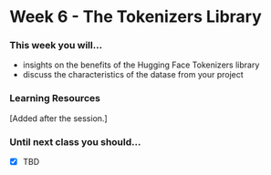 # Week 6 - The Tokenizers Library

### This week you will...

* insights on the benefits of the Hugging Face Tokenizers library
* discuss the characteristics of the datase from your project

### Learning Resources

\[Added after the session.]

### Until next class you should...

* [x] TBD
